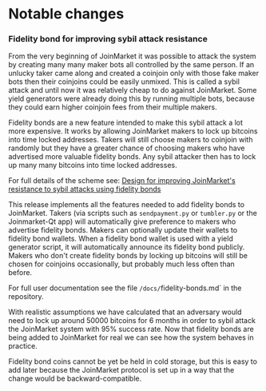 
Notable changes
===============

### Fidelity bond for improving sybil attack resistance

From the very beginning of JoinMarket it was possible to attack the system by creating many many maker bots all controlled by the same person. If an unlucky taker came along and created a coinjoin only with those fake maker bots then their coinjoins could be easily unmixed. This is called a sybil attack and until now it was relatively cheap to do against JoinMarket. Some yield generators were already doing this by running multiple bots, because they could earn higher coinjoin fees from their multiple makers.

Fidelity bonds are a new feature intended to make this sybil attack a lot more expensive. It works by allowing JoinMarket makers to lock up bitcoins into time locked addresses. Takers will still choose makers to coinjoin with randomly but they have a greater chance of choosing makers who have advertised more valuable fidelity bonds. Any sybil attacker then has to lock up many many bitcoins into time locked addresses.

For full details of the scheme see: [Design for improving JoinMarket's resistance to sybil attacks using fidelity bonds](https://gist.github.com/chris-belcher/18ea0e6acdb885a2bfbdee43dcd6b5af/)

This release implements all the features needed to add fidelity bonds to JoinMarket. Takers (via scripts such as `sendpayment.py` or `tumbler.py` or the Joinmarket-Qt app) will automatically give preference to makers who advertise fidelity bonds. Makers can optionally update their wallets to fidelity bond wallets. When a fidelity bond wallet is used with a yield generator script, it will automatically announce its fidelity bond publicly. Makers who don't create fidelity bonds by locking up bitcoins will still be chosen for coinjoins occasionally, but probably much less often than before.

For full user documentation see the file `/docs/`fidelity-bonds.md` in the repository.

With realistic assumptions we have calculated that an adversary would need to lock up around 50000 bitcoins for 6 months in order to sybil attack the JoinMarket system with 95% success rate. Now that fidelity bonds are being added to JoinMarket for real we can see how the system behaves in practice.

Fidelity bond coins cannot be yet be held in cold storage, but this is easy to add later because the JoinMarket protocol is set up in a way that the change would be backward-compatible.
